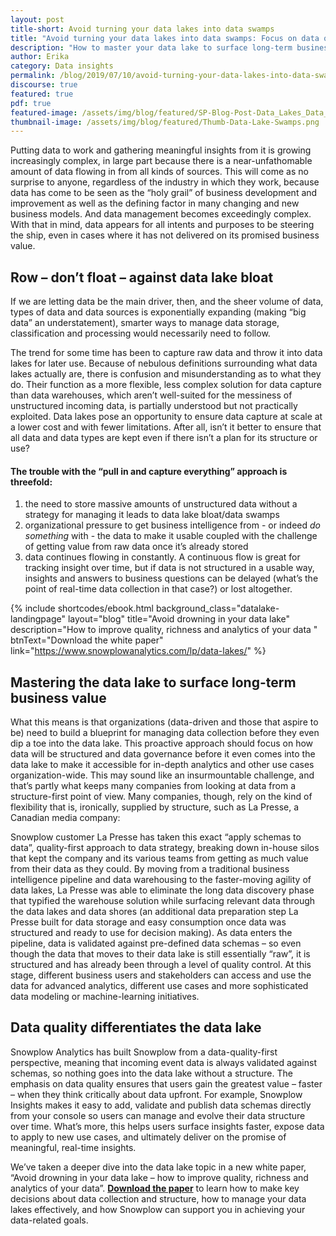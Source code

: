 ```yaml
---
layout: post
title-short: Avoid turning your data lakes into data swamps
title: "Avoid turning your data lakes into data swamps: Focus on data quality, not capture"
description: "How to master your data lake to surface long-term business value. Free white paper included"
author: Erika
category: Data insights
permalink: /blog/2019/07/10/avoid-turning-your-data-lakes-into-data-swamps/
discourse: true
featured: true
pdf: true
featured-image: /assets/img/blog/featured/SP-Blog-Post-Data_Lakes_Data_Swamps.jpg
thumbnail-image: /assets/img/blog/featured/Thumb-Data-Lake-Swamps.png
---
```


Putting data to work and gathering meaningful insights from it is growing increasingly complex, in large part because there is a near-unfathomable amount of data flowing in from all kinds of sources. This will come as no surprise to anyone, regardless of the industry in which they work, because data has come to be seen as the “holy grail” of business development and improvement as well as the defining factor in many changing and new business models. And data management becomes exceedingly complex. With that in mind, data appears for all intents and purposes to be steering the ship, even in cases where it has not delivered on its promised business value.




## Row – don’t float – against data lake bloat

If we are letting data be the main driver, then, and the sheer volume of data, types of data and data sources is exponentially expanding (making “big data” an understatement), smarter ways to manage data storage, classification and processing would necessarily need to follow.

 

The trend for some time has been to capture raw data and throw it into data lakes for later use. Because of nebulous definitions surrounding what data lakes actually are, there is confusion and misunderstanding as to what they do. Their function as a more flexible, less complex solution for data capture than data warehouses, which aren’t well-suited for the messiness of unstructured incoming data, is partially understood but not practically exploited. Data lakes pose an opportunity to ensure data capture at scale at a lower cost and with fewer limitations. After all, isn’t it better to ensure that all data and data types are kept even if there isn’t a plan for its structure or use?

 


#### The trouble with the “pull in and capture everything” approach is threefold: 



1. the need to store massive amounts of unstructured data without a strategy for managing it leads to data lake bloat/data swamps
2. organizational pressure to get business intelligence from - or indeed _do something_ with - the data to make it usable coupled with the challenge of getting value from raw data once it’s already stored
3. data continues flowing in constantly. A continuous flow is great for tracking insight over time, but if data is not structured in a usable way, insights and answers to business questions can be delayed (what’s the point of real-time data collection in that case?) or lost altogether.

 {% include shortcodes/ebook.html background_class="datalake-landingpage" layout="blog" title="Avoid drowning in your data lake" description="How to improve quality, richness and analytics of your data
" btnText="Download the white paper" link="https://www.snowplowanalytics.com/lp/data-lakes/" %}


## Mastering the data lake to surface long-term business value




What this means is that organizations (data-driven and those that aspire to be) need to build a blueprint for managing data collection before they even dip a toe into the data lake. This proactive approach should focus on how data will be structured and data governance before it even comes into the data lake to make it accessible for in-depth analytics and other use cases organization-wide. This may sound like an insurmountable challenge, and that’s partly what keeps many companies from looking at data from a structure-first point of view. Many companies, though, rely on the kind of flexibility that is, ironically, supplied by structure, such as La Presse, a Canadian media company:

 

Snowplow customer La Presse has taken this exact “apply schemas to data”, quality-first approach to data strategy, breaking down in-house silos that kept the company and its various teams from getting as much value from their data as they could. By moving from a traditional business intelligence pipeline and data warehousing to the faster-moving agility of data lakes, La Presse was able to eliminate the long data discovery phase that typified the warehouse solution while surfacing relevant data through the data lakes and data shores (an additional data preparation step La Presse built for data storage and easy consumption once data was structured and ready to use for decision making). As data enters the pipeline, data is validated against pre-defined data schemas – so even though the data that moves to their data lake is still essentially “raw”, it is structured and has already been through a level of quality control. At this stage, different business users and stakeholders can access and use the data for advanced analytics, different use cases and more sophisticated data modeling or machine-learning initiatives.




## Data quality differentiates the data lake

Snowplow Analytics has built Snowplow from a data-quality-first perspective, meaning that incoming event data is always validated against schemas, so nothing goes into the data lake without a structure. The emphasis on data quality ensures that users gain the greatest value – faster – when they think critically about data upfront. For example, Snowplow Insights makes it easy to add, validate and publish data schemas directly from your console so users can manage and evolve their data structure over time. What’s more, this helps users surface insights faster, expose data to apply to new use cases, and ultimately deliver on the promise of meaningful, real-time insights.

 

We’ve taken a deeper dive into the data lake topic in a new white paper, “Avoid drowning in your data lake – how to improve quality, richness and analytics of your data”. <b>[Download the paper](https://www.snowplowanalytics.com/lp/data-lakes/)</b> to learn how to make key decisions about data collection and structure, how to manage your data lakes effectively, and how Snowplow can support you in achieving your data-related goals.